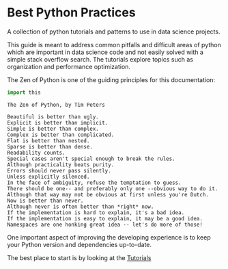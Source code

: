 # Best Python Practices

A collection of python tutorials and patterns to use in data science projects.

This guide is meant to address common pitfalls and difficult areas of python
which are important in data science code and not easily solved with a
simple stack overflow search. The tutorials explore topics such as organization 
and performance optimization.

The Zen of Python is one of the guiding principles for this documentation:

```python
import this
```
```text
The Zen of Python, by Tim Peters

Beautiful is better than ugly.
Explicit is better than implicit.
Simple is better than complex.
Complex is better than complicated.
Flat is better than nested.
Sparse is better than dense.
Readability counts.
Special cases aren't special enough to break the rules.
Although practicality beats purity.
Errors should never pass silently.
Unless explicitly silenced.
In the face of ambiguity, refuse the temptation to guess.
There should be one-- and preferably only one --obvious way to do it.
Although that way may not be obvious at first unless you're Dutch.
Now is better than never.
Although never is often better than *right* now.
If the implementation is hard to explain, it's a bad idea.
If the implementation is easy to explain, it may be a good idea.
Namespaces are one honking great idea -- let's do more of those!
```

One important aspect of improving the developing experience is to keep your Python version and dependencies up-to-date.

The best place to start is by looking at the [Tutorials](tutorials.md)

